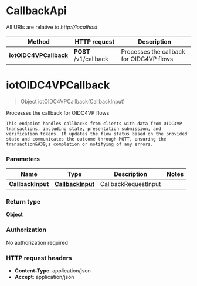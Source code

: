 # CallbackApi

All URIs are relative to _http://localhost_

| Method                                                      | HTTP request          | Description                              |
| ----------------------------------------------------------- | --------------------- | ---------------------------------------- |
| [**iotOIDC4VPCallback**](CallbackApi.md#iotOIDC4VPCallback) | **POST** /v1/callback | Processes the callback for OIDC4VP flows |

<a name="iotOIDC4VPCallback"></a>

# **iotOIDC4VPCallback**

> Object iotOIDC4VPCallback(CallbackInput)

Processes the callback for OIDC4VP flows

    This endpoint handles callbacks from clients with data from OIDC4VP transactions, including state, presentation submission, and verification tokens. It updates the flow status based on the provided state and communicates the outcome through MQTT, ensuring the transaction&#39;s completion or notifying of any errors.

### Parameters

| Name              | Type                                            | Description          | Notes |
| ----------------- | ----------------------------------------------- | -------------------- | ----- |
| **CallbackInput** | [**CallbackInput**](../Models/CallbackInput.md) | CallbackRequestInput |       |

### Return type

**Object**

### Authorization

No authorization required

### HTTP request headers

- **Content-Type**: application/json
- **Accept**: application/json
